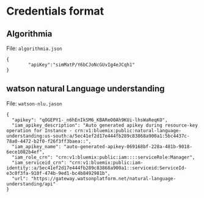 # Credentials format

## Algorithmia

File: `algorithmia.json`

```
{
        "apiKey":"simMatP/Y6bCJoNcGUvIg4eJCqh1"
}
```
## watson natural Language understanding

File: `watson-nlu.jason`

```
{
  "apikey": "qOGEPY1-_n6hEnIkSM6_KBAReO0Ah9KUi-lhsWaReqKO",
  "iam_apikey_description": "Auto generated apikey during resource-key operation for Instance - crn:v1:bluemix:public:natural-language-understanding:us-south:a/5ec41ef2d17e444fb289c83868a900a1:5bc4437c-78a0-4472-b2f0-f26f3ff3baea::",
  "iam_apikey_name": "auto-generated-apikey-069168bf-228a-481b-9018-6ece1082b4ef",
  "iam_role_crn": "crn:v1:bluemix:public:iam::::serviceRole:Manager",
  "iam_serviceid_crn": "crn:v1:bluemix:public:iam-identity::a/5ec41ef2d17e444fb289c83868a900a1::serviceid:ServiceId-e3c0f3fa-910f-474b-9ed1-bc4b8492981b",
  "url": "https://gateway.watsonplatform.net/natural-language-understanding/api"
}
```
